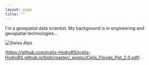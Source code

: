 ```yaml
---
layout: page
title: ""
---
```


I'm a geospatial data scientist. My background is in engineering and geospatial technologies...

![Swiss Alps](https://user-images.githubusercontent.com/4943215/55412536-edbba180-5567-11e9-9c70-6d33bca3f8ed.jpg)

(https://github.com/jcelis-HydroRS/jcelis-HydroRS.github.io/blob/master/_posts/JCelis_Floods_Ppt_2.0.pdf)
